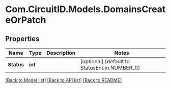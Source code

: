 
# Com.CircuitID.Models.DomainsCreateOrPatch

## Properties

Name | Type | Description | Notes
------------ | ------------- | ------------- | -------------
**Status** | **int** |  | [optional] [default to StatusEnum.NUMBER_0]

[[Back to Model list]](../README.md#documentation-for-models)
[[Back to API list]](../README.md#documentation-for-api-endpoints)
[[Back to README]](../README.md)

